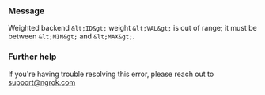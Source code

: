 
### Message
Weighted backend `&lt;ID&gt;` weight `&lt;VAL&gt;` is out of range; it must be between `&lt;MIN&gt;` and `&lt;MAX&gt;`.

### Further help
If you're having trouble resolving this error, please reach out to [support@ngrok.com](mailto:support@ngrok.com?subject=Help%20with%20ERR_NGROK_6512)

